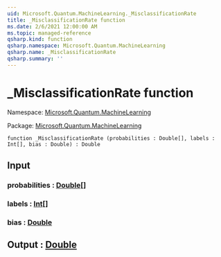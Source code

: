 ```yaml
---
uid: Microsoft.Quantum.MachineLearning._MisclassificationRate
title: _MisclassificationRate function
ms.date: 2/6/2021 12:00:00 AM
ms.topic: managed-reference
qsharp.kind: function
qsharp.namespace: Microsoft.Quantum.MachineLearning
qsharp.name: _MisclassificationRate
qsharp.summary: ''
---
```


# _MisclassificationRate function

Namespace: [Microsoft.Quantum.MachineLearning](xref:Microsoft.Quantum.MachineLearning)

Package: [Microsoft.Quantum.MachineLearning](https://nuget.org/packages/Microsoft.Quantum.MachineLearning)




```qsharp
function _MisclassificationRate (probabilities : Double[], labels : Int[], bias : Double) : Double
```


## Input

### probabilities : [Double](xref:microsoft.quantum.lang-ref.double)[]




### labels : [Int](xref:microsoft.quantum.lang-ref.int)[]




### bias : [Double](xref:microsoft.quantum.lang-ref.double)





## Output : [Double](xref:microsoft.quantum.lang-ref.double)

